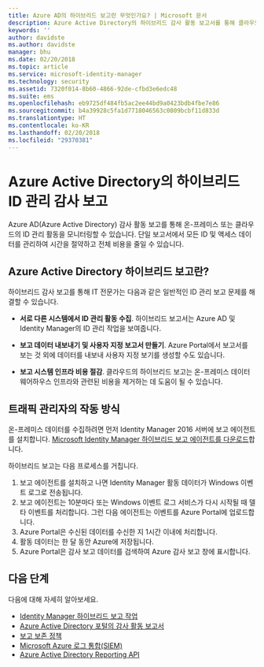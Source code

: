 ```yaml
---
title: Azure AD의 하이브리드 보고란 무엇인가요? | Microsoft 문서
description: Azure Active Directory의 하이브리드 감사 활동 보고서를 통해 클라우드와 온-프레미스 모두에서 감사된 이벤트를 볼 수 있습니다.
keywords: ''
author: davidste
ms.author: davidste
manager: bhu
ms.date: 02/20/2018
ms.topic: article
ms.service: microsoft-identity-manager
ms.technology: security
ms.assetid: 7320f014-8b60-4866-92de-cfbd3e6edc48
ms.suite: ems
ms.openlocfilehash: eb9725df484fb5ac2ee44bd9a0423bdb4fbe7e86
ms.sourcegitcommit: b4a39928c5fa1d7718046563c0809bcbf11d833d
ms.translationtype: HT
ms.contentlocale: ko-KR
ms.lasthandoff: 02/20/2018
ms.locfileid: "29370381"
---
```

# <a name="hybrid-identity-management-audit-reporting-in-azure-active-directory"></a>Azure Active Directory의 하이브리드 ID 관리 감사 보고
Azure AD(Azure Active Directory) 감사 활동 보고를 통해 온-프레미스 또는 클라우드의 ID 관리 활동을 모니터링할 수 있습니다. 단일 보고서에서 모든 ID 및 액세스 데이터를 관리하여 시간을 절약하고 전체 비용을 줄일 수 있습니다.

## <a name="what-is-azure-active-directory-hybrid-reporting"></a>Azure Active Directory 하이브리드 보고란?
하이브리드 감사 보고를 통해 IT 전문가는 다음과 같은 일반적인 ID 관리 보고 문제를 해결할 수 있습니다.

* **서로 다른 시스템에서 ID 관리 활동 수집**. 하이브리드 보고서는 Azure AD 및 Identity Manager의 ID 관리 작업을 보여줍니다.

* **보고 데이터 내보내기 및 사용자 지정 보고서 만들기**. Azure Portal에서 보고서를 보는 것 외에 데이터를 내보내 사용자 지정 보기를 생성할 수도 있습니다.

* **보고 시스템 인프라 비용 절감**. 클라우드의 하이브리드 보고는 온-프레미스 데이터 웨어하우스 인프라와 관련된 비용을 제거하는 데 도움이 될 수 있습니다.

## <a name="how-does-it-work"></a>트래픽 관리자의 작동 방식

온-프레미스 데이터를 수집하려면 먼저 Identity Manager 2016 서버에 보고 에이전트를 설치합니다. [Microsoft Identity Manager 하이브리드 보고 에이전트를 다운로드](https://www.microsoft.com/download/details.aspx?id=55112)합니다.

하이브리드 보고는 다음 프로세스를 거칩니다.
1. 보고 에이전트를 설치하고 나면 Identity Manager 활동 데이터가 Windows 이벤트 로그로 전송됩니다.
2. 보고 에이전트는 10분마다 또는 Windows 이벤트 로그 서비스가 다시 시작될 때 델타 이벤트를 처리합니다. 그런 다음 에이전트는 이벤트를 Azure Portal에 업로드합니다.
3. Azure Portal은 수신된 데이터를 수신한 지 1시간 이내에 처리합니다.
4. 활동 데이터는 한 달 동안 Azure에 저장됩니다.
5. Azure Portal은 감사 보고 데이터를 검색하여 Azure 감사 보고 창에 표시합니다.

## <a name="next-steps"></a>다음 단계
다음에 대해 자세히 알아보세요.
- [Identity Manager 하이브리드 보고 작업](working-with-identity-manager-hybrid-reporting.md)
- [Azure Active Directory 포털의 감사 활동 보고서](https://docs.microsoft.com/azure/active-directory/active-directory-reporting-activity-audit-logs)
- [보고 보존 정책](https://docs.microsoft.com/azure/active-directory/active-directory-reporting-retention)
- [Microsoft Azure 로그 통합(SIEM)](https://docs.microsoft.com/azure/security/security-azure-log-integration-overview)
- [Azure Active Directory Reporting API](https://docs.microsoft.com/azure/active-directory/active-directory-reporting-api-getting-started)
